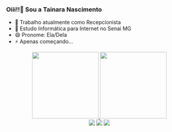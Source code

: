 ### Oiii!!👋 Sou a Tainara Nascimento

- 🔭 Trabalho atualmente como Recepcionista
- 🌱 Estudo Informática para Internet no Senai MG
- 😄 Pronome: Ela/Dela
- ⚡ Apenas começando...
<div align="center">
  <a href="https://github.com/TainaraNascimento">
  <img height="180em" src="https://github-readme-stats.vercel.app/api?username=TainaraNascimento&show_icons=true&theme=dracula&include_all_commits=true&count_private=true"/>
  <img height="180em" src="https://github-readme-stats.vercel.app/api/top-langs/?username=TainaraNascimento&layout=compact&langs_count=7&theme=dracula"/>
<div> 
  <a href="https://www.instagram.com/venus_flower_/" target="_blank"><img src="https://img.shields.io/badge/-Instagram-%23E4405F?style=for-the-badge&logo=instagram&logoColor=white" target="_blank"></a>
  <a href = "mailto:tainararafaela123@gmail.com"><img src="https://img.shields.io/badge/-Gmail-%23333?style=for-the-badge&logo=gmail&logoColor=white" target="_blank"></a>
  <a href="https://www.linkedin.com/in/tainaranascimento/" target="_blank"><img src="https://img.shields.io/badge/-LinkedIn-%230077B5?style=for-the-badge&logo=linkedin&logoColor=white" target="_blank"></a>
  
